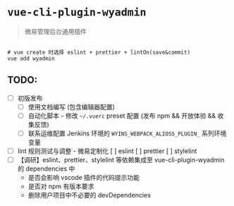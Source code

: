 # `vue-cli-plugin-wyadmin`

> 微易管理后台通用插件

```shell

# vue create 时选择 eslint + prettier + lintOn(save&commit)
vue add wyadmin

```

## TODO:

<!-- package sort -->

* [ ] 初版发布
  - [ ] 使用文档编写 (包含编辑器配置)
  - [ ] 自动化脚本 - 修改 `~/.vuerc` preset 配置 (发布 npm && 开放体验 && 收集反馈)
  - [ ] 联系运维配置 Jenkins 环境的 `WYINS_WEBPACK_ALIOSS_PLUGIN_` 系列环境变量
* [ ] lint 规则测试与调整 - 微易定制化
  [ ] eslint
  [ ] prettier
  [ ] stylelint
* [ ] 【调研】eslint、prettier、stylelint 等依赖集成至 vue-cli-plugin-wyadmin 的 dependencies 中
  * 是否会影响 vscode 插件的代码提示功能
  * 是否对 npm 有版本要求
  * 删除用户项目中不必要的 devDependencies

